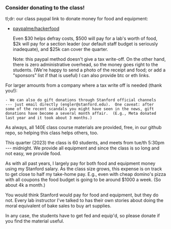 ### Consider donating to the class!  

tl;dr: our class paypal link to donate money for food
and equipment:

  - [paypalme/hackerfood](paypal.com/paypalme/hackerfood)

    Even $30 helps defray costs, $500 will pay for a lab's worth of food,
    $2k will pay for a section leader (our default staff budget is seriously
    inadequate), and $25k can cover the quarter.

    Note: this paypal method doesn't give a tax write-off.  On the other
    hand, there is zero administrative overhead, so the money goes right to
    the students.  (We're happy to send a photo of the receipt and food;
    or add a "sponsors" list if that is useful) I can also provide btc
    or eth links.

For larger amounts from a company where a tax write off is needed (thank you!):

    - We can also do gift donations through Stanford official channels
    --- just email directly (engler@stanford.edu).  One caveat: after
    some of the recent scandals you might have seen in the news, gift
    donations have become a several month affair.  (E.g., Meta donated
    last year and it took about 3 months.)

As always, all 140E class course materials are provided, free, in our github
repo, so helping this class helps others, too.

This quarter (2023) the class is 60 students, and meets from tue/th 5:30pm
--- midnight.  We provide all equipment and since the class is so long
and not easy, we provide food.

As with all past years, I largely pay for both food and equipment money
using my Stanford salary.  As the class size grows, this expense is
on track to get close to half my take-home pay.  E.g., even with cheap
domino's pizza with all coupons the food budget is going to be around
$1000 a week.  (So about 4k a month.)

You would think Stanford would pay for food and equipment, but they
do not.  Every lab instructor I've talked to has their own stories about
doing the moral equivalent of bake sales to buy art supplies.

In any case, the students have to get fed and equip'd, so please donate
if you find the material useful.

